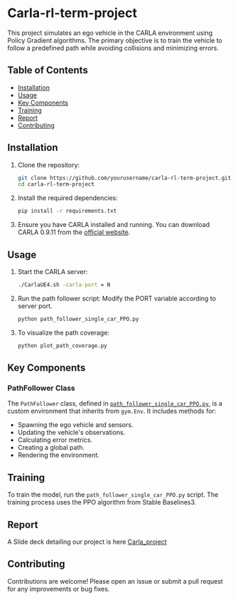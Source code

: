 # Carla-rl-term-project

This project simulates an ego vehicle in the CARLA environment using Policy Gradient algorithms. The primary objective is to train the vehicle to follow a predefined path while avoiding collisions and minimizing errors.

## Table of Contents

- [Installation](#installation)
- [Usage](#usage)
- [Key Components](#key-components)
- [Training](#training)
- [Report](#report)
- [Contributing](#contributing)

## Installation

1. Clone the repository:

    ```sh
    git clone https://github.com/yourusername/carla-rl-term-project.git
    cd carla-rl-term-project
    ```

2. Install the required dependencies:

    ```sh
    pip install -r requirements.txt
    ```

3. Ensure you have CARLA installed and running. You can download CARLA 0.9.11 from the [official website](https://carla.org/).

## Usage

1. Start the CARLA server:

    ```sh
    ./CarlaUE4.sh -carla-port = N 
    ```

2. Run the path follower script:
   Modify the PORT variable according to server port.

    ```sh
    python path_follower_single_car_PPO.py
    ```

3. To visualize the path coverage:

    ```sh
    python plot_path_coverage.py
    ```

## Key Components

### PathFollower Class

The `PathFollower` class, defined in [`path_follower_single_car_PPO.py`](path_follower_single_car_PPO.py), is a custom environment that inherits from `gym.Env`. It includes methods for:

- Spawning the ego vehicle and sensors.
- Updating the vehicle's observations.
- Calculating error metrics.
- Creating a global path.
- Rendering the environment.

## Training

To train the model, run the `path_follower_single_car_PPO.py` script. The training process uses the PPO algorithm from Stable Baselines3.

## Report

A Slide deck detailing our project is here [Carla_project](https://docs.google.com/presentation/d/1MZAcfWyvwZUJmLB7GDXJsITIpzXlAZfGfI5yXd8f-pM/edit#slide=id.g31ae0f21128_0_140)

## Contributing

Contributions are welcome! Please open an issue or submit a pull request for any improvements or bug fixes.

